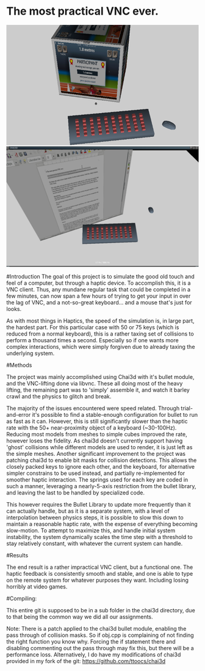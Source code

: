 # The most practical VNC ever.

![You can make QWOP harder!](https://github.com/ttoocs/CPSC599.Haptics/raw/Proj/QWOP.png)
![Attempt to do word processing](https://github.com/ttoocs/CPSC599.Haptics/raw/Proj/WordProcessing.png)

#Introduction
The goal of this project is to simulate the good old touch and feel of a computer, but through a haptic device. To accomplish this, it is a VNC client. Thus, any mundane regular task that could be completed in a few minutes, can now span a few hours of trying to get your input in over the lag of VNC, and a not-so-great keyboard... and a mouse that's just for looks.

As with most things in Haptics, the speed of the simulation is, in large part, the hardest part. For this particular case with 50 or 75 keys (which is reduced from a normal keyboard), this is a rather taxing set of collisions to perform a thousand times a second. Especially so if one wants more complex interactions, which were simply forgiven due to already taxing the underlying system.

#Methods

The project was mainly accomplished using Chai3d with it's bullet module, and the VNC-lifting done via libvnc. These all doing most of the heavy lifting, the remaining part was to 'simply' assemble it, and watch it barley crawl and the physics to glitch and break.

The majority of the issues encountered were speed related. Through trial-and-error it's possible to find a stable-enough configuration for bullet to run as fast as it can. However, this is still significantly slower than the haptic rate with the 50+ near-proximity object of a keyboard (~30-100Hz). Reducing most models from meshes to simple cubes improved the rate, however loses the fidelity. As chai3d doesn't currently support having 'ghost' collisions while different models are used to render, it is just left as the simple meshes.
 Another significant improvement to the project was patching chai3d to enable bit masks for collision detections. This allows the closely packed keys to ignore each other, and the keyboard, for alternative simpler constrains to be used instead, and partially re-implemented for smoother haptic interaction.
 The springs used for each key are coded in such a manner, leveraging a nearly-5-axis restriction from the bullet library, and leaving the last to be handled by specialized code.

This however requires the Bullet Library to update more frequently than it can actually handle, but as it is a separate system, with a level of interpolation between physics steps, it is possible to slow this down to maintain a reasonable haptic rate, with the expense of everything becoming slow-motion.  To attempt to maximize this, and handle initial system instability, the system dynamically scales the time step with a threshold to stay relatively constant, with whatever the current system can handle.


#Results

The end result is a rather impractical VNC client, but a functional one. The haptic feedback is consistently smooth and stable, and one is able to type on the remote system for whatever purposes they want. Including losing horribly at video games.




#Compiling:

This entire git is supposed to be in a sub folder in the chai3d directory, due to that being the common way we did all our assignments.

Note: There is a patch applied to the chai3d bullet module, enabling the pass through of collision masks. So if obj.cpp is complaining of not finding the right function you know why. Forcing the if statement there and disabling commenting out the pass through may fix this, but there will be a performance loss.
Alternatively, I do have my modifications of chai3d provided in my fork of the git: https://github.com/ttoocs/chai3d
